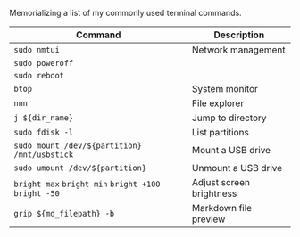 Memorializing a list of my commonly used terminal commands.

|Command|Description|
|-|-|
|`sudo nmtui`|Network management|
|`sudo poweroff`||
|`sudo reboot`||
|`btop`|System monitor|
|`nnn`|File explorer|
|`j ${dir_name}`|Jump to directory|
|`sudo fdisk -l`|List partitions|
|`sudo mount /dev/${partition} /mnt/usbstick`|Mount a USB drive|
|`sudo umount /dev/${partition}`|Unmount a USB drive|
|`bright max` `bright min` `bright +100` `bright -50`|Adjust screen brightness|
|`grip ${md_filepath} -b`|Markdown file preview|
